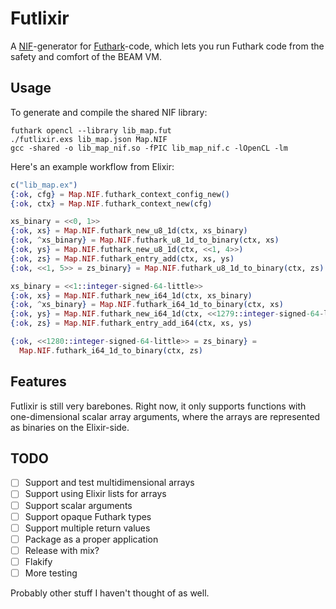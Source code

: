 # Futlixir

A [NIF](https://www.erlang.org/doc/tutorial/nif.html)-generator for
[Futhark](https://futhark-lang.org)-code, which lets you run Futhark code from
the safety and comfort of the BEAM VM.

## Usage

To generate and compile the shared NIF library:

```
futhark opencl --library lib_map.fut
./futlixir.exs lib_map.json Map.NIF
gcc -shared -o lib_map_nif.so -fPIC lib_map_nif.c -lOpenCL -lm
```

Here's an example workflow from Elixir:

```elixir
c("lib_map.ex")
{:ok, cfg} = Map.NIF.futhark_context_config_new()
{:ok, ctx} = Map.NIF.futhark_context_new(cfg)

xs_binary = <<0, 1>>
{:ok, xs} = Map.NIF.futhark_new_u8_1d(ctx, xs_binary)
{:ok, ^xs_binary} = Map.NIF.futhark_u8_1d_to_binary(ctx, xs)
{:ok, ys} = Map.NIF.futhark_new_u8_1d(ctx, <<1, 4>>)
{:ok, zs} = Map.NIF.futhark_entry_add(ctx, xs, ys)
{:ok, <<1, 5>> = zs_binary} = Map.NIF.futhark_u8_1d_to_binary(ctx, zs)

xs_binary = <<1::integer-signed-64-little>>
{:ok, xs} = Map.NIF.futhark_new_i64_1d(ctx, xs_binary)
{:ok, ^xs_binary} = Map.NIF.futhark_i64_1d_to_binary(ctx, xs)
{:ok, ys} = Map.NIF.futhark_new_i64_1d(ctx, <<1279::integer-signed-64-little>>)
{:ok, zs} = Map.NIF.futhark_entry_add_i64(ctx, xs, ys)

{:ok, <<1280::integer-signed-64-little>> = zs_binary} =
  Map.NIF.futhark_i64_1d_to_binary(ctx, zs)
```

## Features

Futlixir is still very barebones. Right now, it only supports functions with
one-dimensional scalar array arguments, where the arrays are represented as
binaries on the Elixir-side.

## TODO

 - [ ] Support and test multidimensional arrays
 - [ ] Support using Elixir lists for arrays
 - [ ] Support scalar arguments
 - [ ] Support opaque Futhark types
 - [ ] Support multiple return values
 - [ ] Package as a proper application
 - [ ] Release with mix?
 - [ ] Flakify
 - [ ] More testing

Probably other stuff I haven't thought of as well.
